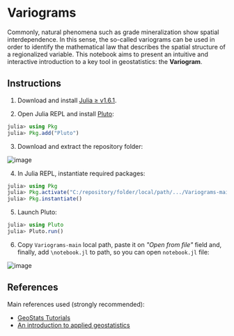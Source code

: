 # Variograms

Commonly, natural phenomena such as grade mineralization show spatial interdependence. In this sense, the so-called variograms can be used in order to identify the mathematical law that describes the spatial structure of a regionalized variable. This notebook aims to present an intuitive and interactive introduction to a key tool in geostatistics: the **Variogram**.

## Instructions

1. Download and install [Julia ≥ v1.6.1](https://julialang.org/downloads/).

2. Open Julia REPL and install [Pluto](https://github.com/fonsp/Pluto.jl):
```julia
julia> using Pkg
julia> Pkg.add("Pluto")
```

3. Download and extract the repository folder:

![image](https://user-images.githubusercontent.com/63740520/123523125-28094000-d698-11eb-9213-267048409f49.png)

4. In Julia REPL, instantiate required packages:
```julia
julia> using Pkg
julia> Pkg.activate("C:/repository/folder/local/path/.../Variograms-main")
julia> Pkg.instantiate()
```

5. Launch Pluto:
```julia
julia> using Pluto
julia> Pluto.run()
```

6. Copy `Variograms-main` local path, paste it on *"Open from file"* field and, finally, add `\notebook.jl` to path, so you can open `notebook.jl` file:

![image](https://user-images.githubusercontent.com/63740520/123523580-cf877200-d69a-11eb-8f75-5f27d8c5dafa.png)


## References

Main references used (strongly recommended):

- [GeoStats Tutorials](https://github.com/JuliaEarth/GeoStatsTutorials)
- [An introduction to applied geostatistics](https://www.amazon.com.br/Introduction-Applied-Geostatistics-Edward-Isaaks/dp/0195050134)
